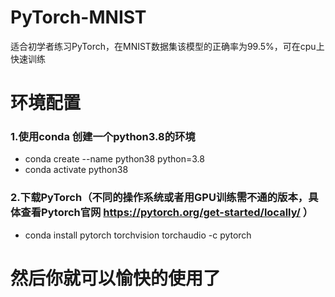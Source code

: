 # PyTorch-MNIST
适合初学者练习PyTorch，在MNIST数据集该模型的正确率为99.5%，可在cpu上快速训练

# 环境配置
### 1.使用conda 创建一个python3.8的环境 
   + conda create --name python38 python=3.8
   + conda activate python38
### 2.下载PyTorch（不同的操作系统或者用GPU训练需不通的版本，具体查看Pytorch官网 https://pytorch.org/get-started/locally/ ）
   + conda install pytorch torchvision torchaudio -c pytorch
 # 然后你就可以愉快的使用了
